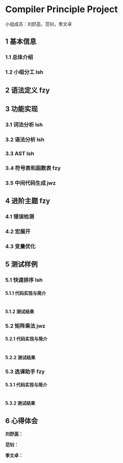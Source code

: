 # Compiler Principle Project
小组成员：刘舒菡，范钊，季文卓
## 1 基本信息 

### 1.1 总体介绍

### 1.2 小组分工 lsh

## 2 语法定义 fzy


## 3 功能实现 

### 3.1 词法分析 lsh

### 3.2 语法分析  lsh

### 3.3 AST lsh

### 3.4 符号表和函数表 fzy

### 3.5 中间代码生成 jwz


## 4 进阶主题 fzy

### 4.1 错误检测 

### 4.2 宏展开 

### 4.3 变量优化 

## 5 测试样例

### 5.1 快速排序 lsh

#### 5.1.1 代码实现与简介 

```c--

```

#### 5.1.2 测试结果


### 5.2 矩阵乘法 jwz

#### 5.2.1 代码实现与简介

```c--

```

#### 5.2.2 测试结果


### 5.3 选课助手 fzy

#### 5.3.1 代码实现与简介

```c--

```

#### 5.3.2 测试结果 

## 6 心得体会

**刘舒菡：**

**范钊：**

**季文卓：**



